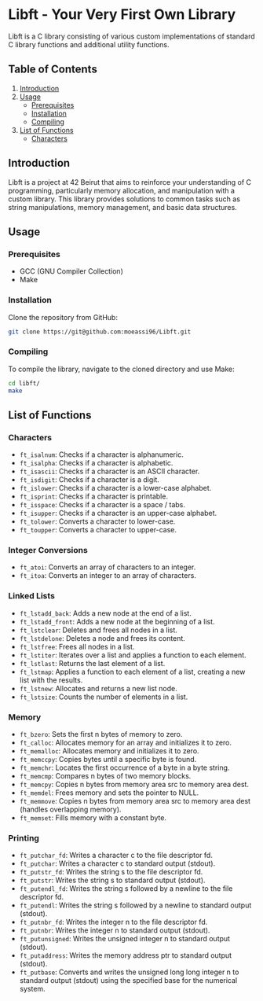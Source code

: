 # Libft - Your Very First Own Library

Libft is a C library consisting of various custom implementations of standard C library functions and additional utility functions.

## Table of Contents
1. [Introduction](#introduction)
2. [Usage](#usage)
    - [Prerequisites](#prerequisites)
    - [Installation](#installation)
    - [Compiling](#compiling)
3. [List of Functions](#list-of-functions)
    - [Characters](#Characters)

## Introduction

Libft is a project at 42 Beirut that aims to reinforce your understanding of C programming, particularly memory allocation, and manipulation with a custom library. This library provides solutions to common tasks such as string manipulations, memory management, and basic data structures.

## Usage

### Prerequisites

- GCC (GNU Compiler Collection)
- Make

### Installation

Clone the repository from GitHub:

```bash
git clone https://git@github.com:moeassi96/Libft.git
```

### Compiling

To compile the library, navigate to the cloned directory and use Make:

```bash
cd libft/
make
```

## List of Functions

### Characters

* `ft_isalnum`: Checks if a character is alphanumeric.
* `ft_isalpha`: Checks if a character is alphabetic.
* `ft_isascii`: Checks if a character is an ASCII character.
* `ft_isdigit`: Checks if a character is a digit.
* `ft_islower`: Checks if a character is a lower-case alphabet.
* `ft_isprint`: Checks if a character is printable.
* `ft_isspace`: Checks if a character is a space / tabs.
* `ft_isupper`: Checks if a character is an upper-case alphabet.
* `ft_tolower`: Converts a character to lower-case.
* `ft_toupper`: Converts a character to upper-case.

### Integer Conversions

* `ft_atoi`: Converts an array of characters to an integer.
* `ft_itoa`: Converts an integer to an array of characters.

### Linked Lists

* `ft_lstadd_back`: Adds a new node at the end of a list.
* `ft_lstadd_front`: Adds a new node at the beginning of a list.
* `ft_lstclear`: Deletes and frees all nodes in a list.
* `ft_lstdelone`: Deletes a node and frees its content.
* `ft_lstfree`: Frees all nodes in a list.
* `ft_lstiter`: Iterates over a list and applies a function to each element.
* `ft_lstlast`: Returns the last element of a list.
* `ft_lstmap`: Applies a function to each element of a list, creating a new list with the results.
* `ft_lstnew`: Allocates and returns a new list node.
* `ft_lstsize`: Counts the number of elements in a list.

### Memory

* `ft_bzero`: Sets the first n bytes of memory to zero.
* `ft_calloc`: Allocates memory for an array and initializes it to zero.
* `ft_memalloc`: Allocates memory and initializes it to zero.
* `ft_memccpy`: Copies bytes until a specific byte is found.
* `ft_memchr`: Locates the first occurrence of a byte in a byte string.
* `ft_memcmp`: Compares n bytes of two memory blocks.
* `ft_memcpy`: Copies n bytes from memory area src to memory area dest.
* `ft_memdel`: Frees memory and sets the pointer to NULL.
* `ft_memmove`: Copies n bytes from memory area src to memory area dest (handles overlapping memory).
* `ft_memset`: Fills memory with a constant byte.

### Printing

* `ft_putchar_fd`: Writes a character c to the file descriptor fd.
* `ft_putchar`: Writes a character c to standard output (stdout).
* `ft_putstr_fd`: Writes the string s to the file descriptor fd.
* `ft_putstr`: Writes the string s to standard output (stdout).
* `ft_putendl_fd`: Writes the string s followed by a newline to the file descriptor fd.
* `ft_putendl`: Writes the string s followed by a newline to standard output (stdout).
* `ft_putnbr_fd`: Writes the integer n to the file descriptor fd.
* `ft_putnbr`: Writes the integer n to standard output (stdout).
* `ft_putunsigned`: Writes the unsigned integer n to standard output (stdout).
* `ft_putaddress`: Writes the memory address ptr to standard output (stdout).
* `ft_putbase`: Converts and writes the unsigned long long integer n to standard output (stdout) using the specified base for the numerical system.